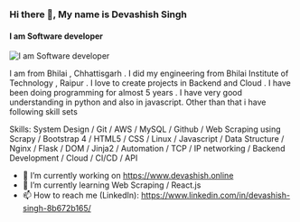 ### Hi there 👋, My name is Devashish Singh
#### I am Software developer
![I am Software developer](https://camo.githubusercontent.com/f1c0fc76d120f760664938edd8e1818f9d407b03f8ce7d306e12094d8853b6a0/687474703a2f2f692e696d6775722e636f6d2f6337476d414a662e706e67)

I am from Bhilai , Chhattisgarh . I did my engineering from Bhilai Institute of Technology , Raipur . I love to create projects in Backend and Cloud . I have been doing programming for almost 5 years .  I  have very good understanding in python  and also in javascript. Other than that i have following skill sets

Skills: System Design / Git / AWS / MySQL / Github /  Web Scraping using Scrapy  /  Bootstrap 4 / HTML5  / CSS  / Linux / Javascript / Data Structure / Nginx / Flask / DOM / Jinja2 / Automation / TCP / IP networking / Backend Development / Cloud /  CI/CD /  API

- 🔭 I’m currently working on https://www.devashish.online 
- 🌱 I’m currently learning Web Scraping / React.js 
- 📫 How to reach me (LinkedIn): https://www.linkedin.com/in/devashish-singh-8b672b165/ 








<!--
**Devashishsingh98/Devashishsingh98** is a ✨ _special_ ✨ repository because its `README.md` (this file) appears on your GitHub profile.

Here are some ideas to get you started:

- 🔭 I’m currently working on ...
- 🌱 I’m currently learning ...
- 👯 I’m looking to collaborate on ...
- 🤔 I’m looking for help with ...
- 💬 Ask me about ...
- 📫 How to reach me: ...
- 😄 Pronouns: ...
- ⚡ Fun fact: ...
-->
